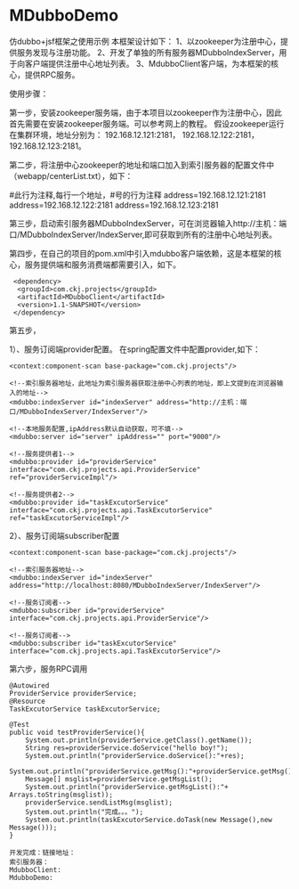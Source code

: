 # MDubboDemo
仿dubbo+jsf框架之使用示例
本框架设计如下：
1、以zookeeper为注册中心，提供服务发现与注册功能。
2、开发了单独的所有服务器MDubboIndexServer，用于向客户端提供注册中心地址列表。
3、MdubboClient客户端，为本框架的核心，提供RPC服务。

使用步骤：

第一步，安装zookeeper服务端，由于本项目以zookeeper作为注册中心，因此首先需要在安装zookeeper服务端。可以参考网上的教程。
假设zookeeper运行在集群环境，地址分别为：
192.168.12.121:2181，
192.168.12.122:2181，
192.168.12.123:2181。

第二步，将注册中心zookeeper的地址和端口加入到索引服务器的配置文件中（webapp/centerList.txt），如下：

#此行为注释,每行一个地址，#号的行为注释
address=192.168.12.121:2181
address=192.168.12.122:2181
address=192.168.12.123:2181

第三步，启动索引服务器MDubboIndexServer，可在浏览器输入http://主机：端口/MDubboIndexServer/IndexServer,即可获取到所有的注册中心地址列表。

第四步，在自己的项目的pom.xml中引入mdubbo客户端依赖，这是本框架的核心，服务提供端和服务消费端都需要引入，如下。

     <dependency>
      <groupId>com.ckj.projects</groupId>
      <artifactId>MDubboClient</artifactId>
      <version>1.1-SNAPSHOT</version>
     </dependency>
     
第五步，

1）、服务订阅端provider配置。
在spring配置文件中配置provider,如下：

<?xml version="1.0" encoding="UTF-8"?>
<beans xmlns="http://www.springframework.org/schema/beans"
       xmlns:xsi="http://www.w3.org/2001/XMLSchema-instance"
       xmlns:mdubbo="http://ckj.mdubbo.com/MDubbo/schema/mdubbo" xmlns:context="http://www.springframework.org/schema/context"
       xsi:schemaLocation="http://www.springframework.org/schema/beans http://www.springframework.org/schema/beans/spring-beans.xsd
       http://www.springframework.org/schema/context http://www.springframework.org/schema/context/spring-context.xsd
       http://ckj.mdubbo.com/MDubbo/schema/mdubbo http://ckj.mdubbo.com/MDubbo/schema/mdubbo/mdubbo.xsd">

    <context:component-scan base-package="com.ckj.projects"/>
    
    <!--索引服务器地址，此地址为索引服务器获取注册中心列表的地址，即上文提到在浏览器输入的地址-->
    <mdubbo:indexServer id="indexServer" address="http://主机：端口/MDubboIndexServer/IndexServer"/>
    
    <!--本地服务配置,ipAddress默认自动获取，可不填-->
    <mdubbo:server id="server" ipAddress="" port="9000"/>
    
    <!--服务提供者1-->
    <mdubbo:provider id="providerService" interface="com.ckj.projects.api.ProviderService" ref="providerServiceImpl"/>
    
    <!--服务提供者2-->
    <mdubbo:provider id="taskExcutorService" interface="com.ckj.projects.api.TaskExcutorService" ref="taskExcutorServiceImpl"/>
</beans>

2）、服务订阅端subscriber配置
<?xml version="1.0" encoding="UTF-8"?>
<beans xmlns="http://www.springframework.org/schema/beans"
       xmlns:xsi="http://www.w3.org/2001/XMLSchema-instance"
       xmlns:mdubbo="http://ckj.mdubbo.com/MDubbo/schema/mdubbo" xmlns:context="http://www.springframework.org/schema/context"
       xsi:schemaLocation="http://www.springframework.org/schema/beans http://www.springframework.org/schema/beans/spring-beans.xsd
       http://www.springframework.org/schema/context http://www.springframework.org/schema/context/spring-context.xsd
       http://ckj.mdubbo.com/MDubbo/schema/mdubbo http://ckj.mdubbo.com/MDubbo/schema/mdubbo/mdubbo.xsd">

    <context:component-scan base-package="com.ckj.projects"/>

    <!--索引服务器地址-->
    <mdubbo:indexServer id="indexServer" address="http://localhost:8080/MDubboIndexServer/IndexServer"/>

    <!--服务订阅者-->
    <mdubbo:subscriber id="providerService" interface="com.ckj.projects.api.ProviderService"/>

    <!--服务订阅者-->
    <mdubbo:subscriber id="taskExcutorService" interface="com.ckj.projects.api.TaskExcutorService"/>

</beans>

第六步，服务RPC调用

    @Autowired
    ProviderService providerService;
    @Resource
    TaskExcutorService taskExcutorService;

    @Test
    public void testProviderService(){
        System.out.println(providerService.getClass().getName());
        String res=providerService.doService("hello boy!");
        System.out.println("providerService.doService():"+res);
        System.out.println("providerService.getMsg():"+providerService.getMsg());
        Message[] msglist=providerService.getMsgList();
        System.out.println("providerService.getMsgList():"+ Arrays.toString(msglist));
        providerService.sendListMsg(msglist);
        System.out.println("完成。。。");
        System.out.println(taskExcutorService.doTask(new Message(),new Message()));
    }
    
    开发完成：链接地址：
    索引服务器：
    MdubboClient:
    MdubboDemo:

   
